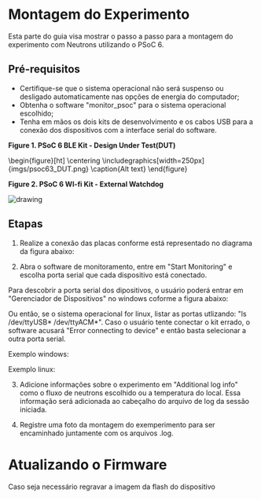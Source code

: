 
# Montagem do Experimento

Esta parte do guia visa mostrar o passo a passo para a montagem do experimento com Neutrons utilizando o PSoC 6.

## Pré-requisitos

- Certifique-se que o sistema operacional não será suspenso ou desligado automaticamente nas opções de energia do computador; 
- Obtenha o software "monitor_psoc" para o sistema operacional escolhido;
- Tenha em mãos os dois kits de desenvolvimento e os cabos USB para a conexão dos dispositivos com a interface serial do software. 

**Figure 1. PSoC 6 BLE Kit - Design Under Test(DUT)**

\begin{figure}[ht]
    \centering
    \includegraphics[width=250px]{imgs/psoc63_DUT.png}
    \caption{Alt text}
\end{figure}


**Figure 2. PSoC 6 WI-fi Kit - External Watchdog**

![drawing](imgs/psoc62_watchdog.png)


## Etapas

1. Realize a conexão das placas conforme está representado no diagrama da figura abaixo:


2. Abra o software de monitoramento, entre em "Start Monitoring" e escolha porta serial que cada dispositivo está conectado.

Para descobrir a porta serial dos dipositivos, o usuário poderá entrar em "Gerenciador de Dispositivos" no windows coforme a figura abaixo:

Ou então, se o sistema operacional for linux, listar as portas utlizando: "ls /dev/ttyUSB* /dev/ttyACM*". Caso o usuário tente conectar o kit errado, o software acusará "Error connecting to device" e então basta selecionar a outra porta serial.

Exemplo windows:


Exemplo linux:


3. Adicione informações sobre o experimento em "Additional log info" como o fluxo de neutrons escolhido ou a temperatura do local. Essa informação será adicionada ao cabeçalho do arquivo de log da sessão iniciada.

5. Registre uma foto da montagem do exemperimento para ser encaminhado juntamente com os arquivos .log. 

# Atualizando o Firmware

Caso seja necessário regravar a imagem da flash do dispositivo



